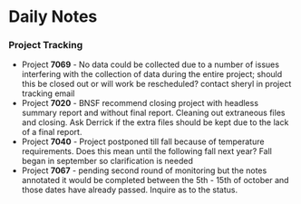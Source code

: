 # Daily Notes #
### Project Tracking ###
- Project **7069** - No data could be collected due to a number of issues interfering with the collection of data during the entire project; should this be closed out or will work be rescheduled? contact sheryl in project tracking email
- Project **7020** - BNSF recommend closing project with headless summary report and without final report. Cleaning out extraneous files and closing. Ask Derrick if the extra files should be kept due to the lack of a final report.
- Project **7040** - Project postponed till fall because of temperature requirements. Does this mean until the following fall next year? Fall began in september so clarification is needed
- Project **7067** - pending second round of monitoring but the notes annotated it would be completed between the 5th - 15th of october and those dates have already passed. Inquire as to the status.